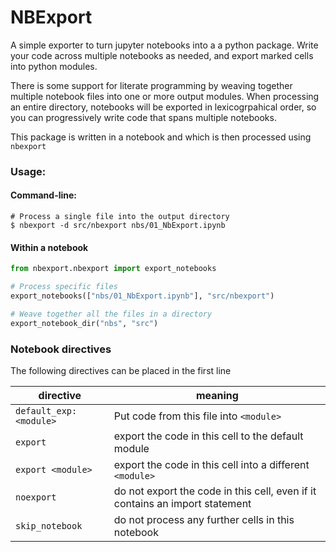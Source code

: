# NBExport
A simple exporter to turn jupyter notebooks into a a python package. Write your code across multiple notebooks as needed, and export marked cells into python modules.

There is some support for literate programming by weaving together multiple notebook files into one or more output modules. When processing an entire directory, notebooks will be exported in lexicogrpahical order, so you can progressively write code that spans multiple notebooks.

This package is written in a notebook and which is then processed using `nbexport`

### Usage: ###

#### Command-line: ####

```shell
# Process a single file into the output directory
$ nbexport -d src/nbexport nbs/01_NbExport.ipynb 
```

#### Within a notebook ####

```python
from nbexport.nbexport import export_notebooks

# Process specific files
export_notebooks(["nbs/01_NbExport.ipynb"], "src/nbexport")

# Weave together all the files in a directory
export_notebook_dir("nbs", "src")
```

### Notebook directives
The following directives can be placed in the first line

| directive               | meaning                                 |
|-------------------------|-----------------------------------------|
| `default_exp: <module>` | Put code from this file into `<module>`
| `export`                | export the code in this cell to the default module
| `export <module>`       | export the code in this cell into a different `<module>`
| `noexport`              | do not export the code in this cell, even if it contains an import statement
| `skip_notebook`         | do not process any further cells in this notebook

